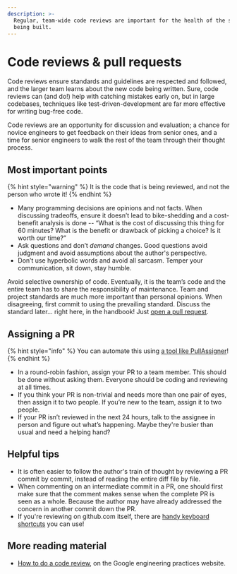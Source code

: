```yaml
---
description: >-
  Regular, team-wide code reviews are important for the health of the software
  being built.
---
```


# Code reviews & pull requests

Code reviews ensure standards and guidelines are respected and followed, and the larger team learns about the new code being written. Sure, code reviews can \(and do!\) help with catching mistakes early on, but in large codebases, techniques like test-driven-development are far more effective for writing bug-free code.

Code reviews are an opportunity for discussion and evaluation; a chance for novice engineers to get feedback on their ideas from senior ones, and a time for senior engineers to walk the rest of the team through their thought process.

## Most important points

{% hint style="warning" %}
It is the code that is being reviewed, and not the person who wrote it!
{% endhint %}

* Many programming decisions are opinions and not facts. When discussing tradeoffs, ensure it doesn’t lead to bike-shedding and a cost-benefit analysis is done -- “What is the cost of discussing this thing for 60 minutes? What is the benefit or drawback of picking a choice? Is it worth our time?” 
* Ask questions and don’t _demand_ changes. Good questions avoid judgment and avoid assumptions about the author's perspective.
* Don’t use hyperbolic words and avoid all sarcasm. Temper your communication, sit down, stay humble. 

Avoid selective ownership of code. Eventually, it is the team’s code and the entire team has to share the responsibility of maintenance. Team and project standards are much more important than personal opinions. When disagreeing, first commit to using the prevailing standard. Discuss the standard later... right here, in the handbook! Just [open a pull request](https://github.com/obvious/handbook/pulls).

## Assigning a PR

{% hint style="info" %}
You can automate this using [a tool like PullAssigner](https://pullpanda.com/assigner/)!
{% endhint %}

* In a round-robin fashion, assign your PR to a team member. This should be done without asking them. Everyone should be coding and reviewing at all times. 
* If you think your PR is non-trivial and needs more than one pair of eyes, then assign it to two people. If you’re new to the team, assign it to two people.
* If your PR isn’t reviewed in the next 24 hours, talk to the assignee in person and figure out what’s happening. Maybe they're busier than usual and need a helping hand?

## Helpful tips

* It is often easier to follow the author's train of thought by reviewing a PR commit by commit, instead of reading the entire diff file by file.
* When commenting on an intermediate commit in a PR, one should first make sure that the comment makes sense when the complete PR is seen as a whole. Because the author may have already addressed the concern in another commit down the PR.
* If you're reviewing on github.com itself, there are [handy keyboard shortcuts](https://help.github.com/en/github/getting-started-with-github/keyboard-shortcuts#changes-in-pull-requests) you can use! 

## More reading material
* [How to do a code review](https://google.github.io/eng-practices/review/reviewer/), on the Google engineering practices website.

